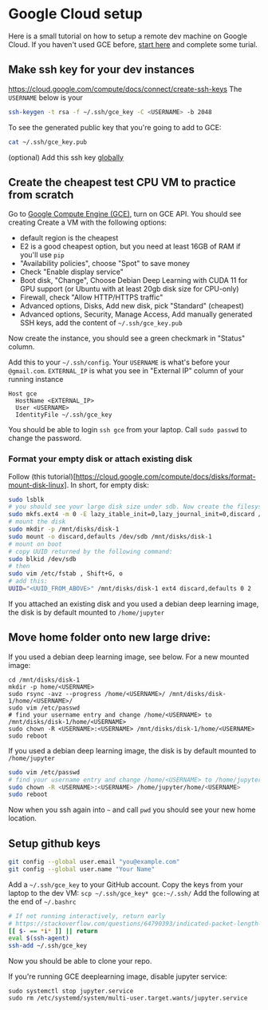 # Google Cloud setup

Here is a small tutorial on how to setup a remote dev machine on Google Cloud.
If you haven't used GCE before, [start here](https://cloud.google.com/compute/docs) and complete some turial.

## Make ssh key for your dev instances
https://cloud.google.com/compute/docs/connect/create-ssh-keys
The `USERNAME` below is your 
```bash
ssh-keygen -t rsa -f ~/.ssh/gce_key -C <USERNAME> -b 2048
```
To see the generated public key that you're going to add to GCE:
```bash
cat ~/.ssh/gce_key.pub 
```
(optional) Add this ssh key [globally](https://cloud.google.com/compute/docs/connect/add-ssh-keys)

## Create the cheapest test CPU VM to practice from scratch

Go to [Google Compute Engine (GCE)](https://console.cloud.google.com/compute), turn on GCE API.
You should see creating
Create a VM with the following options:
 - default region is the cheapest
 - E2 is a good cheapest option, but you need at least 16GB of RAM if you'll use `pip`
 - "Availability policies", choose "Spot" to save money
 - Check "Enable display service"
 - Boot disk, "Change", Choose Debian Deep Learning with CUDA 11 for GPU support (or Ubuntu with at least 20gb disk size for CPU-only)
 - Firewall, check "Allow HTTP/HTTPS traffic"
 - Advanced options, Disks, Add new disk, pick "Standard" (cheapest)
 - Advanced options, Security, Manage Access, Add manually generated SSH keys, add the content of `~/.ssh/gce_key.pub`

Now create the instance, you should see a green checkmark in "Status" column.

Add this to your `~/.ssh/config`. Your `USERNAME` is what's before your `@gmail.com`.
`EXTERNAL_IP` is what you see in "External IP" column of your running instance
```shell
Host gce
  HostName <EXTERNAL_IP>
  User <USERNAME>
  IdentityFile ~/.ssh/gce_key
```

You should be able to login `ssh gce` from your laptop.
Call `sudo passwd` to change the password.

### Format your empty disk or attach existing disk
Follow (this tutorial)[https://cloud.google.com/compute/docs/disks/format-mount-disk-linux].
In short, for empty disk:
```bash
sudo lsblk
# you should see your large disk size under sdb. Now create the filesystem
sudo mkfs.ext4 -m 0 -E lazy_itable_init=0,lazy_journal_init=0,discard /dev/sdb
# mount the disk
sudo mkdir -p /mnt/disks/disk-1
sudo mount -o discard,defaults /dev/sdb /mnt/disks/disk-1
# mount on boot
# copy UUID returned by the following command:
sudo blkid /dev/sdb
# then
sudo vim /etc/fstab , Shift+G, o
# add this:
UUID="<UUID_FROM_ABOVE>" /mnt/disks/disk-1 ext4 discard,defaults 0 2
```
If you attached an existing disk and you used a debian deep learning image,
the disk is by default mounted to `/home/jupyter`

## Move home folder onto new large drive:
If you used a debian deep learning image, see below.
For a new mounted image:
```
cd /mnt/disks/disk-1
mkdir -p home/<USERNAME> 
sudo rsync -avz --progress /home/<USERNAME>/ /mnt/disks/disk-1/home/<USERNAME>/
sudo vim /etc/passwd
# find your username entry and change /home/<USERNAME> to /mnt/disks/disk-1/home/<USERNAME>
sudo chown -R <USERNAME>:<USERNAME> /mnt/disks/disk-1/home/<USERNAME> 
sudo reboot
```

If you used a debian deep learning image, the disk is by default mounted to `/home/jupyter`
```bash
sudo vim /etc/passwd
# find your username entry and change /home/<USERNAME> to /home/jupyter/home/<USERNAME>
sudo chown -R <USERNAME>:<USERNAME> /home/jupyter/home/<USERNAME>
sudo reboot
```

Now when you ssh again into `~` and call `pwd` you should see your new home location.


## Setup github keys

```bash
git config --global user.email "you@example.com"
git config --global user.name "Your Name"
```

Add a `~/.ssh/gce_key` to your GitHub account.
Copy the keys from your laptop to the dev VM:
`scp ~/.ssh/gce_key* gce:~/.ssh/`
Add the following at the end of `~/.bashrc`
```bash
# If not running interactively, return early
# https://stackoverflow.com/questions/64790393/indicated-packet-length-too-large-error-when-using-remote-interpreter-in-pycha
[[ $- == *i* ]] || return
eval $(ssh-agent)
ssh-add ~/.ssh/gce_key
```
Now you should be able to clone your repo.

If you're running GCE deeplearning image, disable jupyter service:
```
sudo systemctl stop jupyter.service
sudo rm /etc/systemd/system/multi-user.target.wants/jupyter.service
```
